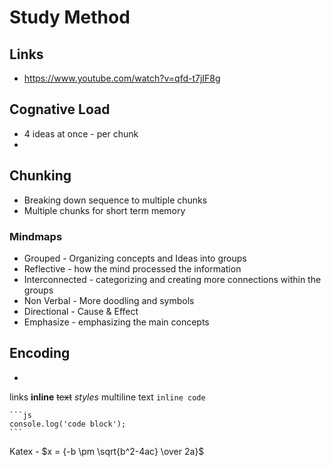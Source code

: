 # Study Method

## Links

- https://www.youtube.com/watch?v=qfd-t7jIF8g

## Cognative Load

- 4 ideas at once - per chunk
- 

## Chunking

- Breaking down sequence to multiple chunks
- Multiple chunks for short term memory

### Mindmaps

- Grouped - Organizing concepts and Ideas into groups
- Reflective - how the mind processed the information
- Interconnected - categorizing and creating more connections within the groups  
- Non Verbal - More doodling and symbols
- Directional - Cause & Effect
- Emphasize - emphasizing the main concepts


## Encoding

-




 links
 **inline** ~~text~~ *styles*
 multiline
  text
 `inline code`

    ```js
    console.log('code block');
    ```
 Katex - $x = {-b \pm \sqrt{b^2-4ac} \over 2a}$